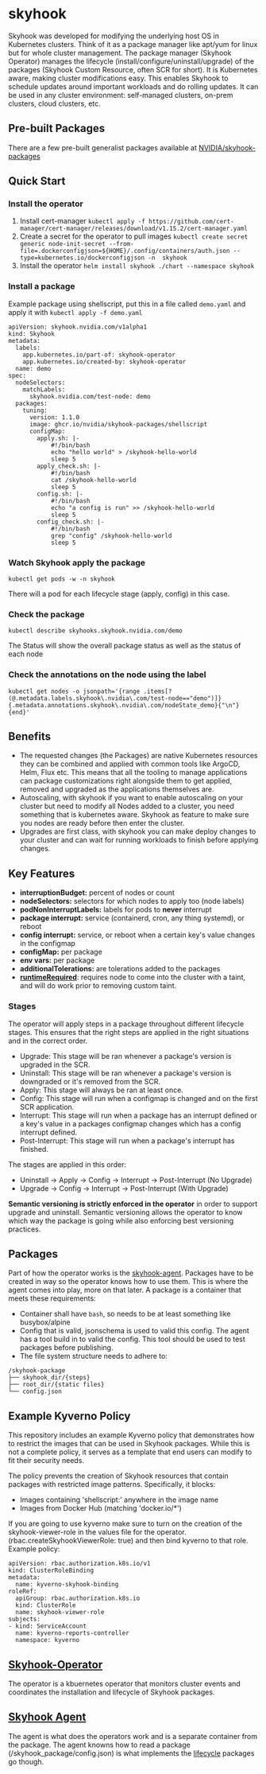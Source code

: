# skyhook

Skyhook was developed for modifying the underlying host OS in Kubernetes clusters. Think of it as a package manager like apt/yum for linux but for whole cluster management. The package manager (Skyhook Operator) manages the lifecycle (install/configure/uninstall/upgrade) of the packages (Skyhook Custom Resource, often SCR for short). It is Kubernetes aware, making cluster modifications easy. This enables Skyhook to schedule updates around important workloads and do rolling updates. It can be used in any cluster environment: self-managed clusters, on-prem clusters, cloud clusters, etc.

## Pre-built Packages

There are a few pre-built generalist packages available at [NVIDIA/skyhook-packages](https://github.com/NVIDIA/skyhook-packages)

## Quick Start

### Install the operator
  1. Install cert-manager `kubectl apply -f https://github.com/cert-manager/cert-manager/releases/download/v1.15.2/cert-manager.yaml`
  1. Create a secret for the operator to pull images `kubectl create secret generic node-init-secret --from-file=.dockerconfigjson=${HOME}/.config/containers/auth.json --type=kubernetes.io/dockerconfigjson -n  skyhook`
  1. Install the operator `helm install skyhook ./chart --namespace skyhook`

### Install a package
Example package using shellscript, put this in a file called `demo.yaml` and apply it with `kubectl apply -f demo.yaml`
```
apiVersion: skyhook.nvidia.com/v1alpha1
kind: Skyhook
metadata:
  labels:
    app.kubernetes.io/part-of: skyhook-operator
    app.kubernetes.io/created-by: skyhook-operator
  name: demo
spec:
  nodeSelectors:
    matchLabels:
      skyhook.nvidia.com/test-node: demo
  packages:
    tuning:
      version: 1.1.0
      image: ghcr.io/nvidia/skyhook-packages/shellscript
      configMap:
        apply.sh: |-
            #!/bin/bash
            echo "hello world" > /skyhook-hello-world
            sleep 5
        apply_check.sh: |-
            #!/bin/bash
            cat /skyhook-hello-world
            sleep 5
        config.sh: |-
            #!/bin/bash
            echo "a config is run" >> /skyhook-hello-world
            sleep 5
        config_check.sh: |-
            #!/bin/bash
            grep "config" /skyhook-hello-world
            sleep 5
```

### Watch Skyhook apply the package
```
kubectl get pods -w -n skyhook
```
There will a pod for each lifecycle stage (apply, config) in this case.

### Check the package
```
kubectl describe skyhooks.skyhook.nvidia.com/demo
```
The Status will show the overall package status as well as the status of each node

### Check the annotations on the node using the label
```
kubectl get nodes -o jsonpath='{range .items[?(@.metadata.labels.skyhook\.nvidia\.com/test-node=="demo")]}{.metadata.annotations.skyhook\.nvidia\.com/nodeState_demo}{"\n"}{end}'
```
  
## Benefits
 - The requested changes (the Packages) are native Kubernetes resources they can be combined and applied with common tools like ArgoCD, Helm, Flux etc. This means that all the tooling to manage applications can package customizations right alongside them to get applied, removed and upgraded as the applications themselves are.
 - Autoscaling, with skyhook if you want to enable autoscaling on your cluster but need to modify all Nodes added to a cluster, you need something that is kubernetes aware. Skyhook as feature to make sure you nodes are ready before then enter the cluster.
 - Upgrades are first class, with skyhook you can make deploy changes to your cluster and can wait for running workloads to finish before applying changes.

## Key Features
- **interruptionBudget:** percent of nodes or count
- **nodeSelectors:** selectors for which nodes to apply too (node labels)
- **podNonInterruptLabels:**  labels for pods to **never** interrupt
- **package interrupt:** service (containerd, cron, any thing systemd), or reboot
- **config interrupt:** service, or reboot when a certain key's value changes in the configmap
- **configMap:** per package
- **env vars:** per package
- **additionalTolerations:**  are tolerations added to the packages
- [**runtimeRequired**](docs/runtime_required.md): requires node to come into the cluster with a taint, and will do work prior to removing custom taint.

### Stages
The operator will apply steps in a package throughout different lifecycle stages. This ensures that the right steps are applied in the right situations and in the correct order.
- Upgrade: This stage will be ran whenever a package's version is upgraded in the SCR.
- Uninstall: This stage will be ran whenever a package's version is downgraded or it's removed from the SCR.
- Apply: This stage will always be ran at least once.
- Config: This stage will run when a configmap is changed and on the first SCR application. 
- Interrupt: This stage will run when a package has an interrupt defined or a key's value in a packages configmap changes which has a config interrupt defined.
- Post-Interrupt: This stage will run when a package's interrupt has finished.

The stages are applied in this order:

- Uninstall -> Apply -> Config -> Interrupt -> Post-Interrupt (No Upgrade)
- Upgrade -> Config -> Interrupt -> Post-Interrupt (With Upgrade)

**Semantic versioning is strictly enforced in the operator** in order to support upgrade and uninstall. Semantic versioning allows the 
operator to know which way the package is going while also enforcing best versioning practices.

## Packages
Part of how the operator works is the [skyhook-agent](agent/README.md). Packages have to be created in way so the operator knows how to use them. This is where the agent comes into play, more on that later. A package is a container that meets these requirements:

- Container shall have `bash`, so needs to be at least something like busybox/alpine
- Config that is valid, jsonschema is used to valid this config. The agent has a tool build in to valid the config. This tool should be used to test packages before publishing.
- The file system structure needs to adhere to:
```
/skyhook-package
├── skyhook_dir/{steps}
├── root_dir/{static files}
└── config.json
```

## Example Kyverno Policy

This repository includes an example Kyverno policy that demonstrates how to restrict the images that can be used in Skyhook packages. While this is not a complete policy, it serves as a template that end users can modify to fit their security needs.

The policy prevents the creation of Skyhook resources that contain packages with restricted image patterns. Specifically, it blocks:
- Images containing 'shellscript:' anywhere in the image name
- Images from Docker Hub (matching 'docker.io/*')

If you are going to use kyverno make sure to turn on the creation of the skyhook-viewer-role in the values file for the operator. (rbac.createSkyhookViewerRole: true) and then bind kyverno to that role. Example policy:
```
apiVersion: rbac.authorization.k8s.io/v1
kind: ClusterRoleBinding
metadata:
  name: kyverno-skyhook-binding
roleRef:
  apiGroup: rbac.authorization.k8s.io
  kind: ClusterRole
  name: skyhook-viewer-role
subjects:
- kind: ServiceAccount
  name: kyverno-reports-controller
  namespace: kyverno
```

## [Skyhook-Operator](operator/README.md)
The operator is a kbuernetes operator that monitors cluster events and coordinates the installation and lifecycle of Skyhook packages.

## [Skyhook Agent](agent/README.md)
The agent is what does the operators work and is a separate container from the package. The agent knowns how to read a package (/skyhook_package/config.json) is what implements the [lifecycle](#stages) packages go though.

